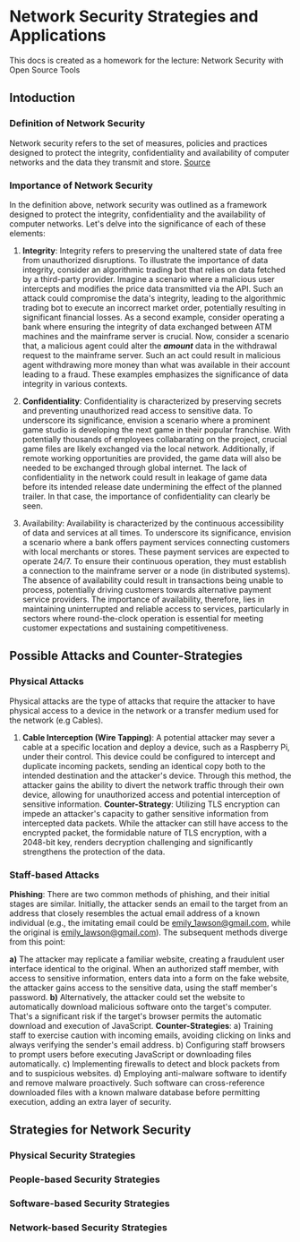 # Network Security Strategies and Applications
This docs is created as a homework for the lecture: Network Security with Open Source Tools
## Intoduction
### Definition of Network Security
Network security refers to the set of measures, policies and practices designed to protect the integrity, confidentiality and availability of computer networks and the data they transmit and store. [Source](https://study.com/academy/lesson/what-is-network-security-definition-fundamentals.html)
### Importance of Network Security
In the definition above, network security was outlined as a framework designed to protect the integrity, confidentiality and the availability of computer networks. Let's delve into the significance of each of these elements:

1. **Integrity**: Integrity refers to preserving the unaltered state of data free from unauthorized disruptions. 
To illustrate the importance of data integrity, consider an algorithmic trading bot that relies on data fetched by a third-party provider. Imagine a scenario where a malicious user intercepts and modifies the price data transmitted via the API. Such an attack could compromise the data's integrity, leading to the algorithmic trading bot to execute an incorrect market order, potentially resulting in significant financial losses. 
As a second example, consider operating a bank where ensuring the integrity of data exchanged between ATM machines and the mainframe server is crucial. Now, consider a scenario that, a malicious agent could alter the ***amount*** data in the withdrawal request to the mainframe server. Such an act could result in malicious agent withdrawing more money than what was available in their account leading to a fraud. These examples emphasizes the significance of data integrity in various contexts.

2. **Confidentiality**: Confidentiality is characterized by preserving secrets and preventing unauthorized read access to sensitive data. To underscore its significance, envision a scenario where a prominent game studio is developing the next game in their popular franchise. With potentially thousands of employees collabarating on the project, crucial game files are likely exchanged via the local network. Additionally, if remote working opportunities are provided, the game data will also be needed to be exchanged through global internet. The lack of confidentiality in the network could result in leakage of game data before its intended release date undermining the effect of the planned trailer. In that case, the importance of confidentiality can clearly be seen. 

3. Availability: Availability is characterized by the continuous accessibility of data and services at all times. To underscore its significance, envision a scenario where a bank offers payment services connecting customers with local merchants or stores. These payment services are expected to operate 24/7. To ensure their continuous operation, they must establish a connection to the mainframe server or a node (in distributed systems). The absence of availability could result in transactions being unable to process, potentially driving customers towards alternative payment service providers. The importance of availability, therefore, lies in maintaining uninterrupted and reliable access to services, particularly in sectors where round-the-clock operation is essential for meeting customer expectations and sustaining competitiveness.

## Possible Attacks and Counter-Strategies
### Physical Attacks
Physical attacks are the type of attacks that require the attacker to have physical access to a device in the network or a transfer medium used for the network (e.g Cables).
1. **Cable Interception (Wire Tapping)**: 
A potential attacker may sever a cable at a specific location and deploy a device, such as a Raspberry Pi, under their control. This device could be configured to intercept and duplicate incoming packets, sending an identical copy both to the intended destination and the attacker's device. Through this method, the attacker gains the ability to divert the network traffic through their own device, allowing for unauthorized access and potential interception of sensitive information.
**Counter-Strategy**:
Utilizing TLS encryption can impede an attacker's capacity to gather sensitive information from intercepted data packets. While the attacker can still have access to the encrypted packet, the formidable nature of TLS encryption, with a 2048-bit key, renders decryption challenging and significantly strengthens the protection of the data. 

### Staff-based Attacks
**Phishing**:
There are two common methods of phishing, and their initial stages are similar. Initially, the attacker sends an email to the target from an address that closely resembles the actual email address of a known individual (e.g., the imitating email could be emily_1awson@gmail.com, while the original is emily_lawson@gmail.com). The subsequent methods diverge from this point:

**a)** The attacker may replicate a familiar website, creating a fraudulent user interface identical to the original. When an authorized staff member, with access to sensitive information, enters data into a form on the fake website, the attacker gains access to the sensitive data, using the staff member's password.
**b)** Alternatively, the attacker could set the website to automatically download malicious software onto the target's computer. That's a significant risk if the target's browser permits the automatic download and execution of JavaScript.
**Counter-Strategies**: 
a) Training staff to exercise caution with incoming emails, avoiding clicking on links and always verifying the sender's email address.
b) Configuring staff browsers to prompt users before executing JavaScript or downloading files automatically.
c) Implementing firewalls to detect and block packets from and to suspicious websites.
d) Employing anti-malware software to identify and remove malware proactively. Such software can cross-reference downloaded files with a known malware database before permitting execution, adding an extra layer of security.

## Strategies for Network Security
### Physical Security Strategies
### People-based Security Strategies
### Software-based Security Strategies
### Network-based Security Strategies
